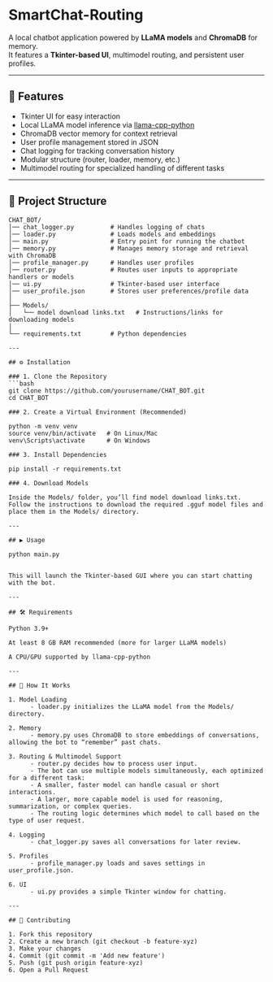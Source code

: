 # SmartChat-Routing

A local chatbot application powered by **LLaMA models** and **ChromaDB** for memory.  
It features a **Tkinter-based UI**, multimodel routing, and persistent user profiles.  

---

## 🚀 Features
- Tkinter UI for easy interaction  
- Local LLaMA model inference via [llama-cpp-python](https://github.com/abetlen/llama-cpp-python)  
- ChromaDB vector memory for context retrieval  
- User profile management stored in JSON  
- Chat logging for tracking conversation history  
- Modular structure (router, loader, memory, etc.)  
- Multimodel routing for specialized handling of different tasks  

---

## 📂 Project Structure

```plaintext
CHAT_BOT/
│── chat_logger.py          # Handles logging of chats
│── loader.py               # Loads models and embeddings
│── main.py                 # Entry point for running the chatbot
│── memory.py               # Manages memory storage and retrieval with ChromaDB
│── profile_manager.py      # Handles user profiles
│── router.py               # Routes user inputs to appropriate handlers or models
│── ui.py                   # Tkinter-based user interface
│── user_profile.json       # Stores user preferences/profile data
│
├── Models/
│   └── model download links.txt   # Instructions/links for downloading models
│
└── requirements.txt        # Python dependencies

---

## ⚙️ Installation

### 1. Clone the Repository
```bash
git clone https://github.com/yourusername/CHAT_BOT.git
cd CHAT_BOT

### 2. Create a Virtual Environment (Recommended)

python -m venv venv
source venv/bin/activate   # On Linux/Mac
venv\Scripts\activate      # On Windows

### 3. Install Dependencies

pip install -r requirements.txt

### 4. Download Models

Inside the Models/ folder, you’ll find model download links.txt.
Follow the instructions to download the required .gguf model files and place them in the Models/ directory.

---

## ▶️ Usage

python main.py


This will launch the Tkinter-based GUI where you can start chatting with the bot.

---

## 🛠️ Requirements

Python 3.9+

At least 8 GB RAM recommended (more for larger LLaMA models)

A CPU/GPU supported by llama-cpp-python

---

## 📖 How It Works

1. Model Loading
      - loader.py initializes the LLaMA model from the Models/ directory.

2. Memory
      - memory.py uses ChromaDB to store embeddings of conversations, allowing the bot to “remember” past chats.

3. Routing & Multimodel Support
      - router.py decides how to process user input.
      - The bot can use multiple models simultaneously, each optimized for a different task:
      - A smaller, faster model can handle casual or short interactions.
      - A larger, more capable model is used for reasoning, summarization, or complex queries.
      - The routing logic determines which model to call based on the type of user request.

4. Logging
      - chat_logger.py saves all conversations for later review.

5. Profiles
      - profile_manager.py loads and saves settings in user_profile.json.

6. UI
      - ui.py provides a simple Tkinter window for chatting.

---

## 🤝 Contributing

1. Fork this repository
2. Create a new branch (git checkout -b feature-xyz)
3. Make your changes
4. Commit (git commit -m 'Add new feature')
5. Push (git push origin feature-xyz)
6. Open a Pull Request
